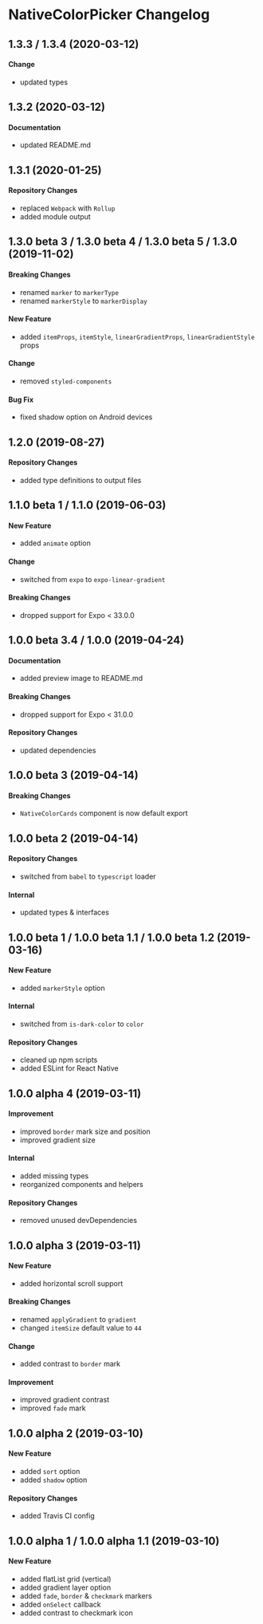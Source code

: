 # NativeColorPicker Changelog

## 1.3.3 / 1.3.4 (2020-03-12)
#### Change
- updated types

## 1.3.2 (2020-03-12)
#### Documentation
- updated README.md

## 1.3.1 (2020-01-25)
#### Repository Changes
- replaced `Webpack` with `Rollup`
- added module output

## 1.3.0 beta 3 / 1.3.0 beta 4 / 1.3.0 beta 5 / 1.3.0 (2019-11-02)
#### Breaking Changes
- renamed `marker` to `markerType`
- renamed `markerStyle` to `markerDisplay`

#### New Feature
- added `itemProps`, `itemStyle`, `linearGradientProps`, `linearGradientStyle` props

#### Change
- removed `styled-components`

#### Bug Fix
- fixed shadow option on Android devices

## 1.2.0 (2019-08-27)
#### Repository Changes
- added type definitions to output files

## 1.1.0 beta 1 / 1.1.0 (2019-06-03)
#### New Feature
- added `animate` option

#### Change
- switched from `expo` to `expo-linear-gradient`

#### Breaking Changes
- dropped support for Expo < 33.0.0

## 1.0.0 beta 3.4 / 1.0.0 (2019-04-24)
#### Documentation
- added preview image to README.md

#### Breaking Changes
- dropped support for Expo < 31.0.0

#### Repository Changes
- updated dependencies

## 1.0.0 beta 3 (2019-04-14)
#### Breaking Changes
- `NativeColorCards` component is now default export

## 1.0.0 beta 2 (2019-04-14)
#### Repository Changes
- switched from `babel` to `typescript` loader

#### Internal
- updated types & interfaces

## 1.0.0 beta 1 / 1.0.0 beta 1.1 / 1.0.0 beta 1.2 (2019-03-16)
#### New Feature
- added `markerStyle` option

#### Internal
- switched from `is-dark-color` to `color`

#### Repository Changes
- cleaned up npm scripts
- added ESLint for React Native

## 1.0.0 alpha 4 (2019-03-11)
#### Improvement
- improved `border` mark size and position
- improved gradient size

#### Internal
- added missing types
- reorganized components and helpers

#### Repository Changes
- removed unused devDependencies

## 1.0.0 alpha 3 (2019-03-11)
#### New Feature
- added horizontal scroll support

#### Breaking Changes
- renamed `applyGradient` to `gradient`
- changed `itemSize` default value to `44`

#### Change
- added contrast to `border` mark

#### Improvement
- improved gradient contrast
- improved `fade` mark

## 1.0.0 alpha 2 (2019-03-10)
#### New Feature
- added `sort` option
- added `shadow` option

#### Repository Changes
- added Travis CI config

## 1.0.0 alpha 1 / 1.0.0 alpha 1.1 (2019-03-10)
#### New Feature
- added flatList grid (vertical)
- added gradient layer option
- added `fade`, `border` & `checkmark` markers
- added `onSelect` callback
- added contrast to checkmark icon
